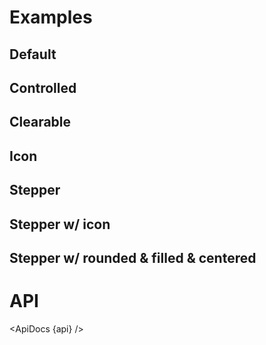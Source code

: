 <script lang="ts">
  import { subDays } from 'date-fns';

  import { mdiCalendarRange } from '@mdi/js';

  import api from '$lib/components/DateRangeField.svelte?raw&sveld';
  import ApiDocs from '$lib/components/ApiDocs.svelte';

  import Preview from '$lib/components/Preview.svelte';
  import DateRangeField from '$lib/components/DateRangeField.svelte';

  import { PeriodType } from '$lib/utils/date';

  let today = new Date();
  let value = {
    from: subDays(today, 3),
    to: today,
    periodType: PeriodType.Day,
  };
</script>

<h1>Examples</h1>

<h2>Default</h2>

<Preview>
  <DateRangeField />
</Preview>

<h2>Controlled</h2>

<Preview>
  <DateRangeField bind:value />
</Preview>

<h2>Clearable</h2>

<Preview>
  <DateRangeField bind:value clearable />
</Preview>

<h2>Icon</h2>

<Preview>
  <DateRangeField bind:value  icon={mdiCalendarRange} />
</Preview>

<h2>Stepper</h2>

<Preview>
  <DateRangeField bind:value stepper />
</Preview>

<h2>Stepper w/ icon</h2>

<Preview>
  <DateRangeField bind:value stepper icon={mdiCalendarRange} />
</Preview>

<h2>Stepper w/ rounded & filled & centered</h2>

<Preview>
  <DateRangeField  bind:value stepper rounded filled center />
</Preview>

<h1>API</h1>

<ApiDocs {api} />

